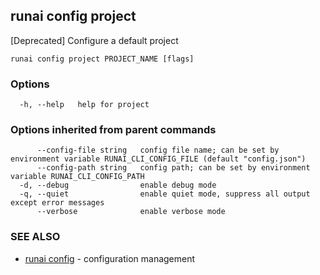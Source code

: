 ## runai config project

[Deprecated] Configure a default project

```
runai config project PROJECT_NAME [flags]
```

### Options

```
  -h, --help   help for project
```

### Options inherited from parent commands

```
      --config-file string   config file name; can be set by environment variable RUNAI_CLI_CONFIG_FILE (default "config.json")
      --config-path string   config path; can be set by environment variable RUNAI_CLI_CONFIG_PATH
  -d, --debug                enable debug mode
  -q, --quiet                enable quiet mode, suppress all output except error messages
      --verbose              enable verbose mode
```

### SEE ALSO

* [runai config](runai_config.md)	 - configuration management

